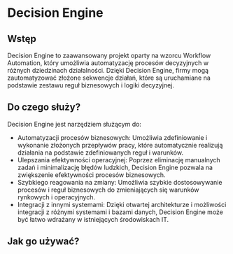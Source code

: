 # Decision Engine

## Wstęp
Decision Engine to zaawansowany projekt oparty na wzorcu Workflow Automation, który umożliwia automatyzację procesów decyzyjnych w różnych dziedzinach działalności. Dzięki Decision Engine, firmy mogą zautomatyzować złożone sekwencje działań, które są uruchamiane na podstawie zestawu reguł biznesowych i logiki decyzyjnej.

## Do czego służy?
Decision Engine jest narzędziem służącym do:
- Automatyzacji procesów biznesowych: Umożliwia zdefiniowanie i wykonanie złożonych przepływów pracy, które automatycznie realizują działania na podstawie zdefiniowanych reguł i warunków.
- Ulepszania efektywności operacyjnej: Poprzez eliminację manualnych zadań i minimalizację błędów ludzkich, Decision Engine pozwala na zwiększenie efektywności procesów biznesowych.
- Szybkiego reagowania na zmiany: Umożliwia szybkie dostosowywanie procesów i reguł biznesowych do zmieniających się warunków rynkowych i operacyjnych.
- Integracji z innymi systemami: Dzięki otwartej architekturze i możliwości integracji z różnymi systemami i bazami danych, Decision Engine może być łatwo wdrażany w istniejących środowiskach IT.

## Jak go używać?
```php

```